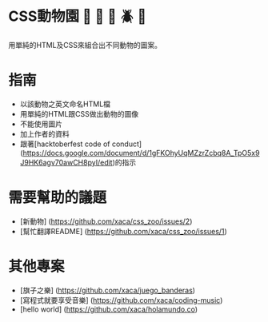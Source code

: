 # CSS動物園 :pig: :frog: :bee: :beetle: :lion:
用單純的HTML及CSS來組合出不同動物的圖案。
# 指南
+ 以該動物之英文命名HTML檔
+ 用單純的HTML跟CSS做出動物的圖像
+ 不能使用圖片
+ 加上作者的資料
+ 跟著[hacktoberfest code of conduct] (https://docs.google.com/document/d/1gFKOhyUqMZzrZcbq8A_TpO5x9J9HK6agv70awCH8pyI/edit)的指示
# 需要幫助的議題
+ [新動物] (https://github.com/xaca/css_zoo/issues/2)
+ [幫忙翻譯README] (https://github.com/xaca/css_zoo/issues/1)
# 其他專案
+ [旗子之樂] (https://github.com/xaca/juego_banderas)
+ [寫程式就要享受音樂] (https://github.com/xaca/coding-music)
+ [hello world] (https://github.com/xaca/holamundo.co) 
